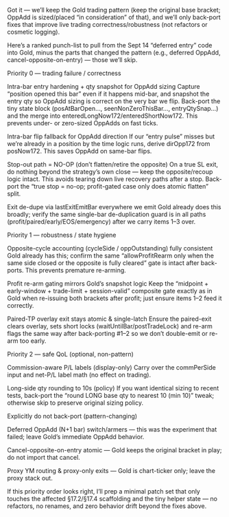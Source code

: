 Got it — we’ll keep the Gold trading pattern (keep the original base bracket; OppAdd is sized/placed “in consideration” of that), and we’ll only back-port fixes that improve live trading correctness/robustness (not refactors or cosmetic logging).

Here’s a ranked punch-list to pull from the Sept 14 “deferred entry” code into Gold, minus the parts that changed the pattern (e.g., deferred OppAdd, cancel-opposite-on-entry) — those we’ll skip.

Priority 0 — trading failure / correctness

Intra-bar entry hardening + qty snapshot for OppAdd sizing
Capture “position opened this bar” even if it happens mid-bar, and snapshot the entry qty so OppAdd sizing is correct on the very bar we flip. Back-port the tiny state block (posAtBarOpen…, seenNonZeroThisBar…, entryQtySnap…) and the merge into enteredLongNow172/enteredShortNow172. This prevents under- or zero-sized OppAdds on fast ticks.

Intra-bar flip fallback for OppAdd direction
If our “entry pulse” misses but we’re already in a position by the time logic runs, derive dirOpp172 from posNow172. This saves OppAdd on same-bar flips.

Stop-out path = NO-OP (don’t flatten/retire the opposite)
On a true SL exit, do nothing beyond the strategy’s own close — keep the opposite/recoup logic intact. This avoids tearing down live recovery paths after a stop. Back-port the “true stop = no-op; profit-gated case only does atomic flatten” split.

Exit de-dupe via lastExitEmitBar everywhere we emit
Gold already does this broadly; verify the same single-bar de-duplication guard is in all paths (profit/paired/early/EOS/emergency) after we carry items 1–3 over.

Priority 1 — robustness / state hygiene

Opposite-cycle accounting (cycleSide / oppOutstanding) fully consistent
Gold already has this; confirm the same “allowProfitRearm only when the same side closed or the opposite is fully cleared” gate is intact after back-ports. This prevents premature re-arming.

Profit re-arm gating mirrors Gold’s snapshot logic
Keep the “midpoint + early-window + trade-limit + session-valid” composite gate exactly as in Gold when re-issuing both brackets after profit; just ensure items 1–2 feed it correctly.

Paired-TP overlay exit stays atomic & single-latch
Ensure the paired-exit clears overlay, sets short locks (waitUntilBar/postTradeLock) and re-arm flags the same way after back-porting #1–2 so we don’t double-emit or re-arm too early.

Priority 2 — safe QoL (optional, non-pattern)

Commission-aware P/L labels (display-only)
Carry over the commPerSide input and net-P/L label math (no effect on trading).

Long-side qty rounding to 10s (policy)
If you want identical sizing to recent tests, back-port the “round LONG base qty to nearest 10 (min 10)” tweak; otherwise skip to preserve original sizing policy.

Explicitly do not back-port (pattern-changing)

Deferred OppAdd (N+1 bar) switch/armers — this was the experiment that failed; leave Gold’s immediate OppAdd behavior.

Cancel-opposite-on-entry atomic — Gold keeps the original bracket in play; do not import that cancel.

Proxy YM routing & proxy-only exits — Gold is chart-ticker only; leave the proxy stack out.

If this priority order looks right, I’ll prep a minimal patch set that only touches the affected §17.2/§17.4 scaffolding and the tiny helper state — no refactors, no renames, and zero behavior drift beyond the fixes above.
